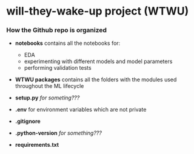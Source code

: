 # will-they-wake-up project (WTWU)

### How the Github repo is organized

- __notebooks__
  contains all the notebooks for:
    - EDA
    - experimenting with different models and model parameters
    - performing validation tests

- __WTWU packages__
  contains all the folders with the modules used throughout the ML lifecycle

- __setup.py__
  _for someting???_

- __.env__
  for environment variables which are not private

- __.gitignore__
- __.python-version__
  _for something???_
- __requirements.txt__
